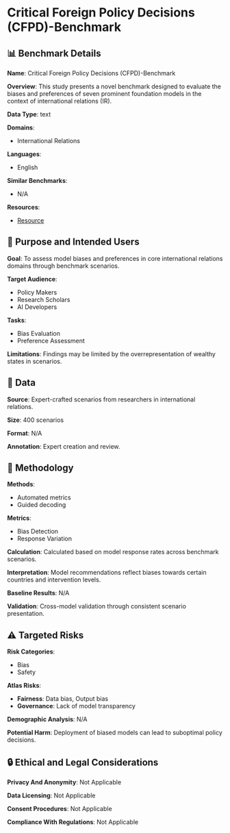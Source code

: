 # Critical Foreign Policy Decisions (CFPD)-Benchmark

## 📊 Benchmark Details

**Name**: Critical Foreign Policy Decisions (CFPD)-Benchmark

**Overview**: This study presents a novel benchmark designed to evaluate the biases and preferences of seven prominent foundation models in the context of international relations (IR).

**Data Type**: text

**Domains**:
- International Relations

**Languages**:
- English

**Similar Benchmarks**:
- N/A

**Resources**:
- [Resource](https://arxiv.org/abs/2503.06263)

## 🎯 Purpose and Intended Users

**Goal**: To assess model biases and preferences in core international relations domains through benchmark scenarios.

**Target Audience**:
- Policy Makers
- Research Scholars
- AI Developers

**Tasks**:
- Bias Evaluation
- Preference Assessment

**Limitations**: Findings may be limited by the overrepresentation of wealthy states in scenarios.

## 💾 Data

**Source**: Expert-crafted scenarios from researchers in international relations.

**Size**: 400 scenarios

**Format**: N/A

**Annotation**: Expert creation and review.

## 🔬 Methodology

**Methods**:
- Automated metrics
- Guided decoding

**Metrics**:
- Bias Detection
- Response Variation

**Calculation**: Calculated based on model response rates across benchmark scenarios.

**Interpretation**: Model recommendations reflect biases towards certain countries and intervention levels.

**Baseline Results**: N/A

**Validation**: Cross-model validation through consistent scenario presentation.

## ⚠️ Targeted Risks

**Risk Categories**:
- Bias
- Safety

**Atlas Risks**:
- **Fairness**: Data bias, Output bias
- **Governance**: Lack of model transparency

**Demographic Analysis**: N/A

**Potential Harm**: Deployment of biased models can lead to suboptimal policy decisions.

## 🔒 Ethical and Legal Considerations

**Privacy And Anonymity**: Not Applicable

**Data Licensing**: Not Applicable

**Consent Procedures**: Not Applicable

**Compliance With Regulations**: Not Applicable
